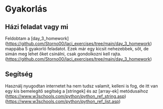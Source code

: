 # Gyakorlás

## Házi feladat vagy mi

Feldobtam a [day_3_homework] (https://github.com/Storno00/laci_exercises/tree/main/day_3_homework) mappába 5 gyakorló feladatot. Ezek már egy kicsit nehezebbek, sőt, de simán meg lehet őket csinálni, csak gondolkozni kell rajta.
(https://github.com/Storno00/laci_exercises/tree/main/day_3_homework)

## Segítség

Használj nyugodtan internetet ha nem tudsz valamit, kelleni is fog, de itt van egy kis bemelegítő segítség a [stringek] és az [array-ek] metódusaihoz
(https://www.w3schools.com/python/python_ref_string.asp)
(https://www.w3schools.com/python/python_ref_list.asp)
